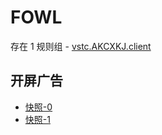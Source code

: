 # FOWL

存在 1 规则组 - [vstc.AKCXKJ.client](/src/apps/vstc.AKCXKJ.client.ts)

## 开屏广告

- [快照-0](https://i.gkd.li/import/12661199)
- [快照-1](https://i.gkd.li/import/12661178)
